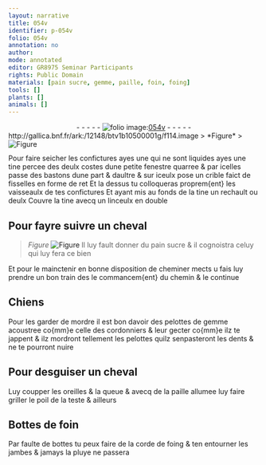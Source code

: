 ```yaml
---
layout: narrative
title: 054v
identifier: p-054v
folio: 054v
annotation: no
author:
mode: annotated
editor: GR8975 Seminar Participants
rights: Public Domain
materials: [pain sucre, gemme, paille, foin, foing]
tools: []
plants: []
animals: []
---
```


<div class="folio" align="center">- - - - - <a href="http://gallica.bnf.fr/ark:/12148/btv1b10500001g/f114.image" target="_blank"><img src="https://cu-mkp.github.io/2017-workshop-edition/assets/photo-icon.png" alt="folio image: " style="display:inline-block; margin-bottom:-3px;"/>054v</a> - - - - - </div> http://gallica.bnf.fr/ark:/12148/btv1b10500001g/f114.image   
> *Figure*
> <a href="
fig_p054v_1
https://drive.google.com/open?id=0B9-oNrvWdlO5N1FlRklFdzIxUzQ
" target="_blank"><img src="https://cu-mkp.github.io/GR8975-edition/assets/photo-icon.png" alt="Figure" style="display:inline-block; margin-bottom:-3px;"/></a>
 
Pour faire seicher les confictures ayes une qui ne sont liquides ayes une tine percee des deulx costes dune petite fenestre quarree & par icelles passe des bastons dune part & daultre & sur iceulx pose un crible faict de fisselles en forme de ret Et la dessus tu colloqueras proprem{ent} les vaisseaulx de tes confictures Et ayant mis au fonds de la tine un rechault ou deulx Couvre la tine avecq un linceulx en double
    

## Pour fayre suivre un cheval

 

> *Figure*
> <a href="+" target="_blank"><img src="https://cu-mkp.github.io/GR8975-edition/assets/photo-icon.png" alt="Figure" style="display:inline-block; margin-bottom:-3px;"/></a>
Il luy fault donner du <span class="m">pain sucre</span> & il cognoistra celuy qui luy fera ce bien
 
Et pour le mainctenir en bonne disposition de cheminer mects u fais luy prendre un bon train des le commancem{ent} du chemin & le continue
    

## Chiens

 
Pour les garder de mordre il est bon davoir des pelottes de <span class="m">gemme</span> acoustree co{mm}e celle des <span class="pro">cordonniers</span> & leur gecter co{mm}e ilz te jappent & ilz mordront tellement les pelottes quilz senpasteront les dents & ne te pourront nuire
    

## Pour desguiser un cheval

 
Luy coupper les oreilles & la queue & avecq de la <span class="m">paille</span> allumee luy faire griller le poil de la teste & ailleurs
    

## Bottes de <span class="m">foin</span>

 
Par faulte de bottes tu peux faire de la corde de <span class="m">foing</span> & ten entourner les jambes & jamays la pluye ne passera
 
